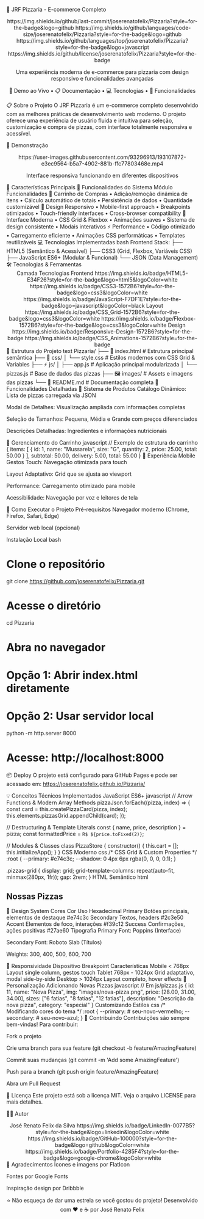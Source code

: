 🍕 JRF Pizzaria - E-commerce Completo
<div align="center">
https://img.shields.io/github/last-commit/joserenatofelix/Pizzaria?style=for-the-badge&logo=github
https://img.shields.io/github/languages/code-size/joserenatofelix/Pizzaria?style=for-the-badge&logo=github
https://img.shields.io/github/languages/top/joserenatofelix/Pizzaria?style=for-the-badge&logo=javascript
https://img.shields.io/github/license/joserenatofelix/Pizzaria?style=for-the-badge

Uma experiência moderna de e-commerce para pizzaria com design responsivo e funcionalidades avançadas

🚀 Demo ao Vivo • 📋 Documentação • 💻 Tecnologias • 🎯 Funcionalidades

</div>
📋 Sobre o Projeto
O JRF Pizzaria é um e-commerce completo desenvolvido com as melhores práticas de desenvolvimento web moderno. O projeto oferece uma experiência de usuário fluida e intuitiva para seleção, customização e compra de pizzas, com interface totalmente responsiva e acessível.

🎥 Demonstração
<div align="center">
https://user-images.githubusercontent.com/93296913/193107872-e3ec9564-b5a7-4902-881b-ffc77803468e.mp4

Interface responsiva funcionando em diferentes dispositivos

</div>
🚀 Características Principais
🎯 Funcionalidades do Sistema
Módulo	Funcionalidades
🛒 Carrinho de Compras	• Adição/remoção dinâmica de itens
• Cálculo automático de totais
• Persistência de dados
• Quantidade customizável
📱 Design Responsivo	• Mobile-first approach
• Breakpoints otimizados
• Touch-friendly interfaces
• Cross-browser compatibility
🎨 Interface Moderna	• CSS Grid & Flexbox
• Animações suaves
• Sistema de design consistente
• Modais interativos
⚡ Performance	• Código otimizado
• Carregamento eficiente
• Animações CSS performáticas
• Templates reutilizáveis
💻 Tecnologias Implementadas
bash
Frontend Stack:
├── HTML5 (Semântico & Acessível)
├── CSS3 (Grid, Flexbox, Variáveis CSS)
├── JavaScript ES6+ (Modular & Funcional)
└── JSON (Data Management)
🛠️ Tecnologias & Ferramentas
<div align="center">
Camada	Tecnologias
Frontend	https://img.shields.io/badge/HTML5-E34F26?style=for-the-badge&logo=html5&logoColor=white https://img.shields.io/badge/CSS3-1572B6?style=for-the-badge&logo=css3&logoColor=white https://img.shields.io/badge/JavaScript-F7DF1E?style=for-the-badge&logo=javascript&logoColor=black
Layout	https://img.shields.io/badge/CSS_Grid-1572B6?style=for-the-badge&logo=css3&logoColor=white https://img.shields.io/badge/Flexbox-1572B6?style=for-the-badge&logo=css3&logoColor=white
Design	https://img.shields.io/badge/Responsive-Design-1572B6?style=for-the-badge https://img.shields.io/badge/CSS_Animations-1572B6?style=for-the-badge
</div>
📁 Estrutura do Projeto
text
Pizzaria/
├── 📄 index.html                 # Estrutura principal semântica
├── 🎨 css/
│   └── style.css                # Estilos modernos com CSS Grid & Variables
├── ⚡ js/
│   ├── app.js                   # Aplicação principal modularizada
│   └── pizzas.js                # Base de dados das pizzas
├── 🖼️ images/                   # Assets e imagens das pizzas
└── 📖 README.md                 # Documentação completa
🎯 Funcionalidades Detalhadas
🍕 Sistema de Produtos
Catálogo Dinâmico: Lista de pizzas carregada via JSON

Modal de Detalhes: Visualização ampliada com informações completas

Seleção de Tamanhos: Pequena, Média e Grande com preços diferenciados

Descrições Detalhadas: Ingredientes e informações nutricionais

🛒 Gerenciamento do Carrinho
javascript
// Exemplo de estrutura do carrinho
{
  items: [
    {
      id: 1,
      name: "Mussarela",
      size: "G",
      quantity: 2,
      price: 25.00,
      total: 50.00
    }
  ],
  subtotal: 50.00,
  delivery: 5.00,
  total: 55.00
}
📱 Experiência Mobile
Gestos Touch: Navegação otimizada para touch

Layout Adaptativo: Grid que se ajusta ao viewport

Performance: Carregamento otimizado para mobile

Acessibilidade: Navegação por voz e leitores de tela

🚀 Como Executar o Projeto
Pré-requisitos
Navegador moderno (Chrome, Firefox, Safari, Edge)

Servidor web local (opcional)

Instalação Local
bash
# Clone o repositório
git clone https://github.com/joserenatofelix/Pizzaria.git

# Acesse o diretório
cd Pizzaria

# Abra no navegador
# Opção 1: Abrir index.html diretamente
# Opção 2: Usar servidor local
python -m http.server 8000
# Acesse: http://localhost:8000
📦 Deploy
O projeto está configurado para GitHub Pages e pode ser acessado em:
https://joserenatofelix.github.io/Pizzaria/

💡 Conceitos Técnicos Implementados
JavaScript ES6+
javascript
// Arrow Functions & Modern Array Methods
pizzaJson.forEach((pizza, index) => {
    const card = this.createPizzaCard(pizza, index);
    this.elements.pizzasGrid.appendChild(card);
});

// Destructuring & Template Literals
const { name, price, description } = pizza;
const formattedPrice = `R$ ${price.toFixed(2)}`;

// Modules & Classes
class PizzaStore {
    constructor() {
        this.cart = [];
        this.initializeApp();
    }
}
CSS Moderno
css
/* CSS Grid & Custom Properties */
:root {
    --primary: #e74c3c;
    --shadow: 0 4px 6px rgba(0, 0, 0, 0.1);
}

.pizzas-grid {
    display: grid;
    grid-template-columns: repeat(auto-fit, minmax(280px, 1fr));
    gap: 2rem;
}
HTML Semântico
html
<main role="main">
    <section aria-labelledby="pizzas-title">
        <h2 id="pizzas-title">Nossas Pizzas</h2>
        <div class="pizzas-grid" role="list">
            <!-- Itens dinâmicos -->
        </div>
    </section>
</main>
🎨 Design System
Cores
Cor	Uso	Hexadecimal
Primary	Botões principais, elementos de destaque	#e74c3c
Secondary	Textos, headers	#2c3e50
Accent	Elementos de foco, interações	#f39c12
Success	Confirmações, ações positivas	#27ae60
Tipografia
Primary Font: Poppins (Interface)

Secondary Font: Roboto Slab (Títulos)

Weights: 300, 400, 500, 600, 700

📱 Responsividade
Dispositivo	Breakpoint	Características
Mobile	< 768px	Layout single column, gestos touch
Tablet	768px - 1024px	Grid adaptativo, modal side-by-side
Desktop	> 1024px	Layout completo, hover effects
🔧 Personalização
Adicionando Novas Pizzas
javascript
// Em js/pizzas.js
{
    id: 11,
    name: "Nova Pizza",
    img: "images/nova-pizza.png",
    price: [28.00, 31.00, 34.00],
    sizes: ["6 fatias", "8 fatias", "12 fatias"],
    description: "Descrição da nova pizza",
    category: "especial"
}
Customizando Estilos
css
/* Modificando cores do tema */
:root {
    --primary: # seu-novo-vermelho;
    --secondary: # seu-novo-azul;
}
🤝 Contribuindo
Contribuições são sempre bem-vindas! Para contribuir:

Fork o projeto

Crie uma branch para sua feature (git checkout -b feature/AmazingFeature)

Commit suas mudanças (git commit -m 'Add some AmazingFeature')

Push para a branch (git push origin feature/AmazingFeature)

Abra um Pull Request

📄 Licença
Este projeto está sob a licença MIT. Veja o arquivo LICENSE para mais detalhes.

👨‍💻 Autor
<div align="center">
José Renato Felix da Silva
https://img.shields.io/badge/LinkedIn-0077B5?style=for-the-badge&logo=linkedin&logoColor=white
https://img.shields.io/badge/GitHub-100000?style=for-the-badge&logo=github&logoColor=white
https://img.shields.io/badge/Portfolio-4285F4?style=for-the-badge&logo=google-chrome&logoColor=white

</div>
🎉 Agradecimentos
Ícones e imagens por FlatIcon

Fontes por Google Fonts

Inspiração design por Dribbble

<div align="center">
⭐ Não esqueça de dar uma estrela se você gostou do projeto!
Desenvolvido com ❤️ e ☕ por José Renato Felix

</div>